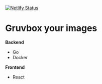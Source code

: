 [![Netlify Status](https://api.netlify.com/api/v1/badges/f8fc926c-863b-44eb-a743-0904e355e920/deploy-status)](https://app.netlify.com/sites/cerulean-biscuit-23e71e/deploys)

# Gruvbox your images

**Backend**
- Go
- Docker

**Frontend**
- React